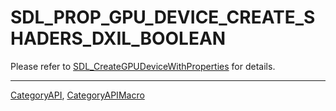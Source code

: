 # SDL_PROP_GPU_DEVICE_CREATE_SHADERS_DXIL_BOOLEAN

Please refer to [SDL_CreateGPUDeviceWithProperties](SDL_CreateGPUDeviceWithProperties) for details.

----
[CategoryAPI](CategoryAPI), [CategoryAPIMacro](CategoryAPIMacro)

